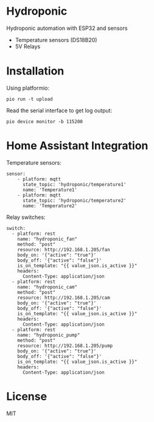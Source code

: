 # Hydroponic
Hydroponic automation with ESP32 and sensors

- Temperature sensors  (DS18B20)
- 5V Relays

# Installation
Using platformio:

```
pio run -t upload 
```

Read the serial interface to get log output:
```
pio device monitor -b 115200
```

# Home Assistant Integration

Temperature sensors:
```
sensor:
    - platform: mqtt
      state_topic: 'hydroponic/temperature1'
      name: 'Temperature1'
    - platform: mqtt
      state_topic: 'hydroponic/temperature2'
      name: 'Temperature2'
```

Relay switches:
```
switch:
  - platform: rest
    name: "hydroponic_fan"
    method: "post"
    resource: http://192.168.1.205/fan
    body_on: '{"active": "true"}'
    body_off: '{"active": "false"}'
    is_on_template: "{{ value_json.is_active }}"
    headers:
      Content-Type: application/json
  - platform: rest
    name: "hydroponic_cam"
    method: "post"
    resource: http://192.168.1.205/cam
    body_on: '{"active": "true"}'
    body_off: '{"active": "false"}'
    is_on_template: "{{ value_json.is_active }}"
    headers:
      Content-Type: application/json
  - platform: rest
    name: "hydroponic_pump"
    method: "post"
    resource: http://192.168.1.205/pump
    body_on: '{"active": "true"}'
    body_off: '{"active": "false"}'
    is_on_template: "{{ value_json.is_active }}"
    headers:
      Content-Type: application/json
```

# License
MIT
